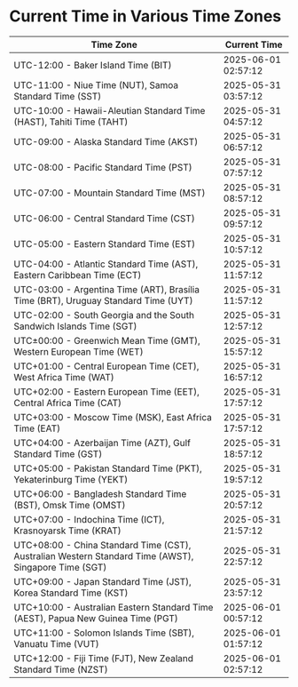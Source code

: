 # Current Time in Various Time Zones

| Time Zone | Current Time |
|-----------|--------------|
| UTC-12:00 - Baker Island Time (BIT) | 2025-06-01 02:57:12 |
| UTC-11:00 - Niue Time (NUT), Samoa Standard Time (SST) | 2025-05-31 03:57:12 |
| UTC-10:00 - Hawaii-Aleutian Standard Time (HAST), Tahiti Time (TAHT) | 2025-05-31 04:57:12 |
| UTC-09:00 - Alaska Standard Time (AKST) | 2025-05-31 06:57:12 |
| UTC-08:00 - Pacific Standard Time (PST) | 2025-05-31 07:57:12 |
| UTC-07:00 - Mountain Standard Time (MST) | 2025-05-31 08:57:12 |
| UTC-06:00 - Central Standard Time (CST) | 2025-05-31 09:57:12 |
| UTC-05:00 - Eastern Standard Time (EST) | 2025-05-31 10:57:12 |
| UTC-04:00 - Atlantic Standard Time (AST), Eastern Caribbean Time (ECT) | 2025-05-31 11:57:12 |
| UTC-03:00 - Argentina Time (ART), Brasília Time (BRT), Uruguay Standard Time (UYT) | 2025-05-31 11:57:12 |
| UTC-02:00 - South Georgia and the South Sandwich Islands Time (SGT) | 2025-05-31 12:57:12 |
| UTC±00:00 - Greenwich Mean Time (GMT), Western European Time (WET) | 2025-05-31 15:57:12 |
| UTC+01:00 - Central European Time (CET), West Africa Time (WAT) | 2025-05-31 16:57:12 |
| UTC+02:00 - Eastern European Time (EET), Central Africa Time (CAT) | 2025-05-31 17:57:12 |
| UTC+03:00 - Moscow Time (MSK), East Africa Time (EAT) | 2025-05-31 17:57:12 |
| UTC+04:00 - Azerbaijan Time (AZT), Gulf Standard Time (GST) | 2025-05-31 18:57:12 |
| UTC+05:00 - Pakistan Standard Time (PKT), Yekaterinburg Time (YEKT) | 2025-05-31 19:57:12 |
| UTC+06:00 - Bangladesh Standard Time (BST), Omsk Time (OMST) | 2025-05-31 20:57:12 |
| UTC+07:00 - Indochina Time (ICT), Krasnoyarsk Time (KRAT) | 2025-05-31 21:57:12 |
| UTC+08:00 - China Standard Time (CST), Australian Western Standard Time (AWST), Singapore Time (SGT) | 2025-05-31 22:57:12 |
| UTC+09:00 - Japan Standard Time (JST), Korea Standard Time (KST) | 2025-05-31 23:57:12 |
| UTC+10:00 - Australian Eastern Standard Time (AEST), Papua New Guinea Time (PGT) | 2025-06-01 00:57:12 |
| UTC+11:00 - Solomon Islands Time (SBT), Vanuatu Time (VUT) | 2025-06-01 01:57:12 |
| UTC+12:00 - Fiji Time (FJT), New Zealand Standard Time (NZST) | 2025-06-01 02:57:12 |

